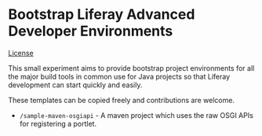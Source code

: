 Bootstrap Liferay Advanced Developer Environments
=================================================

[License](/LICENSE.txt)

This small experiment aims to provide bootstrap project environments for all the major build tools in common use for Java projects so that Liferay development can start quickly and easily.

These templates can be copied freely and contributions are welcome.

* `/sample-maven-osgiapi` - A maven project which uses the raw OSGI APIs for registering a portlet.
